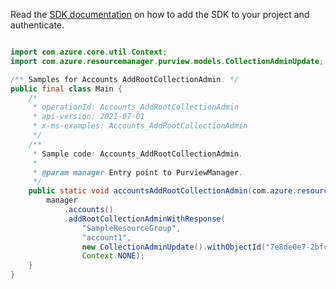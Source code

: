 Read the [SDK documentation](https://github.com/Azure/azure-sdk-for-java/blob/azure-resourcemanager-purview_1.0.0-beta.1/sdk/purview/azure-resourcemanager-purview/README.md) on how to add the SDK to your project and authenticate.

```java

import com.azure.core.util.Context;
import com.azure.resourcemanager.purview.models.CollectionAdminUpdate;

/** Samples for Accounts AddRootCollectionAdmin. */
public final class Main {
    /*
     * operationId: Accounts_AddRootCollectionAdmin
     * api-version: 2021-07-01
     * x-ms-examples: Accounts_AddRootCollectionAdmin
     */
    /**
     * Sample code: Accounts_AddRootCollectionAdmin.
     *
     * @param manager Entry point to PurviewManager.
     */
    public static void accountsAddRootCollectionAdmin(com.azure.resourcemanager.purview.PurviewManager manager) {
        manager
            .accounts()
            .addRootCollectionAdminWithResponse(
                "SampleResourceGroup",
                "account1",
                new CollectionAdminUpdate().withObjectId("7e8de0e7-2bfc-4e1f-9659-2a5785e4356f"),
                Context.NONE);
    }
}
```
